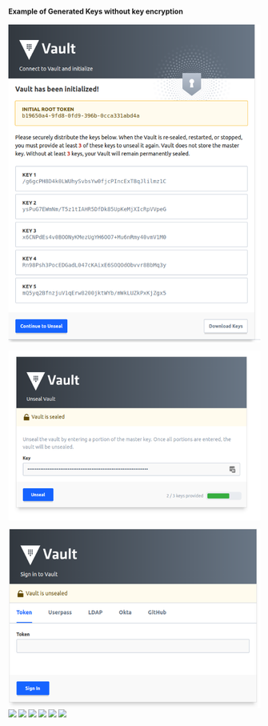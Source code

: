 
 #### Example of Generated Keys without key encryption
 ![](images/exampleUnsealKeysAfterInitialization.png)
 
 ![](images/openingVault.png)
 
 ![](images/openWithLoging.png)
 ![](images/)
 ![](images/)
 ![](images/)
 ![](images/)
 ![](images/)
 ![](images/)
   
  
 